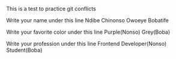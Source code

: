 This is a test to practice git conflicts

Write your name under this line
Ndibe Chinonso
Owoeye Bobatife


Write your favorite color under this line
Purple(Nonso)
Grey(Boba)



Write your profession under this line
Frontend Developer(Nonso)
Student(Boba)